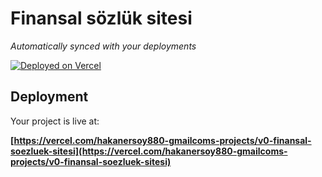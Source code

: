# Finansal sözlük sitesi

*Automatically synced with your deployments*

[![Deployed on Vercel](https://img.shields.io/badge/Deployed%20on-Vercel-black?style=for-the-badge&logo=vercel)](https://vercel.com/hakanersoy880-gmailcoms-projects/v0-finansal-soezluek-sitesi)

## Deployment

Your project is live at:

**[https://vercel.com/hakanersoy880-gmailcoms-projects/v0-finansal-soezluek-sitesi](https://vercel.com/hakanersoy880-gmailcoms-projects/v0-finansal-soezluek-sitesi)**
